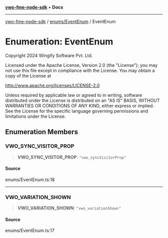 [**vwo-fme-node-sdk**](../../../README.md) • **Docs**

---

[vwo-fme-node-sdk](../../../modules.md) / [enums/EventEnum](../README.md) / EventEnum

# Enumeration: EventEnum

Copyright 2024 Wingify Software Pvt. Ltd.

Licensed under the Apache License, Version 2.0 (the "License");
you may not use this file except in compliance with the License.
You may obtain a copy of the License at

http://www.apache.org/licenses/LICENSE-2.0

Unless required by applicable law or agreed to in writing, software
distributed under the License is distributed on an "AS IS" BASIS,
WITHOUT WARRANTIES OR CONDITIONS OF ANY KIND, either express or implied.
See the License for the specific language governing permissions and
limitations under the License.

## Enumeration Members

### VWO_SYNC_VISITOR_PROP

> **VWO_SYNC_VISITOR_PROP**: `"vwo_syncVisitorProp"`

#### Source

enums/EventEnum.ts:18

---

### VWO_VARIATION_SHOWN

> **VWO_VARIATION_SHOWN**: `"vwo_variationShown"`

#### Source

enums/EventEnum.ts:17
